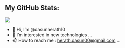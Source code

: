 
## My GitHub Stats:
<img 
   src="https://github-readme-stats.vercel.app/api?username=dasunherath10&show_icons=true&theme=dracula" 
/>


- 👋 Hi, I’m @dasunherath10
- 👀 I’m interested in new technologies ...
- 📫 How to reach me : herath.dasun00@gmail.com ...


